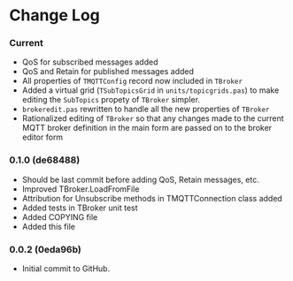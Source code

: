 
# Change Log

<!-- ## Unreleased (development) -->


<!-- ## Released -->

### Current

- QoS for subscribed messages added
- QoS and Retain for published messages added
- All properties of `TMQTTConfig` record now included in `TBroker`
- Added a virtual grid (`TSubTopicsGrid` in `units/topicgrids.pas`) to make editing the `SubTopics` propety of `TBroker` simpler.
- `brokeredit.pas` rewritten to handle all the new properties of `TBroker`
- Rationalized editing of `TBroker` so that any changes made to the current MQTT broker definition in the main form are passed on to the broker editor form


### 0.1.0 (de68488)

- Should be last commit before adding QoS, Retain messages, etc.
- Improved TBroker.LoadFromFile
- Attribution for Unsubscribe methods in TMQTTConnection class added
- Added tests in TBroker unit test
- Added COPYING file
- Added this file

### 0.0.2  (0eda96b)

- Initial commit to GitHub.
